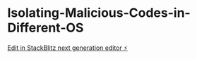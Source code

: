 # Isolating-Malicious-Codes-in-Different-OS

[Edit in StackBlitz next generation editor ⚡️](https://stackblitz.com/~/github.com/Sammy-05003/Isolating-Malicious-Codes-in-Different-OS)